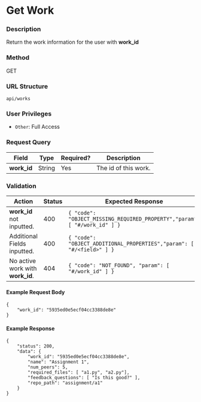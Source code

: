 Get Work
===
### Description
Return the work information for the user with **work_id**

### Method
GET

### URL Structure
`api/works`

### User Privileges
* `Other`: Full Access

### Request Query
| Field       | Type   | Required? | Description          |
|-------------|--------|-----------|----------------------|
| **work_id** | String | Yes       | The id of this work. |

### Validation
| Action                           | Status | Expected Response                                                         |
|----------------------------------|--------|---------------------------------------------------------------------------|
| **work_id** not inputted.        | 400    | `{ "code": "OBJECT_MISSING_REQUIRED_PROPERTY","param": [ "#/work_id" ] }` |
| Additional Fields inputted.      | 400    | `{ "code": "OBJECT_ADDITIONAL_PROPERTIES","param": [ "#/<field>" ] }`     |
| No active work with **work_id**. | 404    | `{ "code": "NOT_FOUND", "param": [ "#/work_id" ] }`                       |


#### Example Request Body
```
{
    "work_id": "5935ed0e5ecf04cc3388de8e"
}
```

#### Example Response
```
{
    "status": 200,
    "data": {
        "work_id": "5935ed0e5ecf04cc3388de8e",
        "name": "Assignment 1",
        "num_peers": 5,
        "required_files": [ "a1.py", "a2.py"],
        "feedback_questions": [ "Is this good?" ],
        "repo_path": "assignment/a1"
    }
}
```